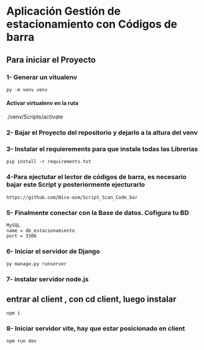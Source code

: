 # Aplicación Gestión de estacionamiento con Códigos de barra

## Para iniciar el Proyecto
### 1- Generar un vitualenv
``` 
py -m venv venv
 ```
#### Activar  virtualenv en la ruta
.\/venv/Scripts/activate
### 2- Bajar el Proyecto del repositorio y dejarlo a la altura del venv

### 3- Instalar el requierements para que instale todas las Librerias
``` 
pip install -r requirements.txt
 ```

### 4-Para ejectutar el lector de códigos de barra, es necesario bajar este Script y posteriormente ejecturarlo
    https://github.com/Nico-asm/Script_Scan_Code_bar

### 5- Finalmente conectar con la Base de datos. Cofigura tu BD
    MySQL
    name = db_estacionamiento
    port = 3306


### 6- Iniciar el servidor de Django
``` 
py manage.py runserver
 ```

### 7- instalar servidor node.js 
 ## entrar al client , con cd client, luego instalar 
```
npm i
```
### 8- Iniciar servidor vite, hay que estar posicionado en client
```
npm run dev
```